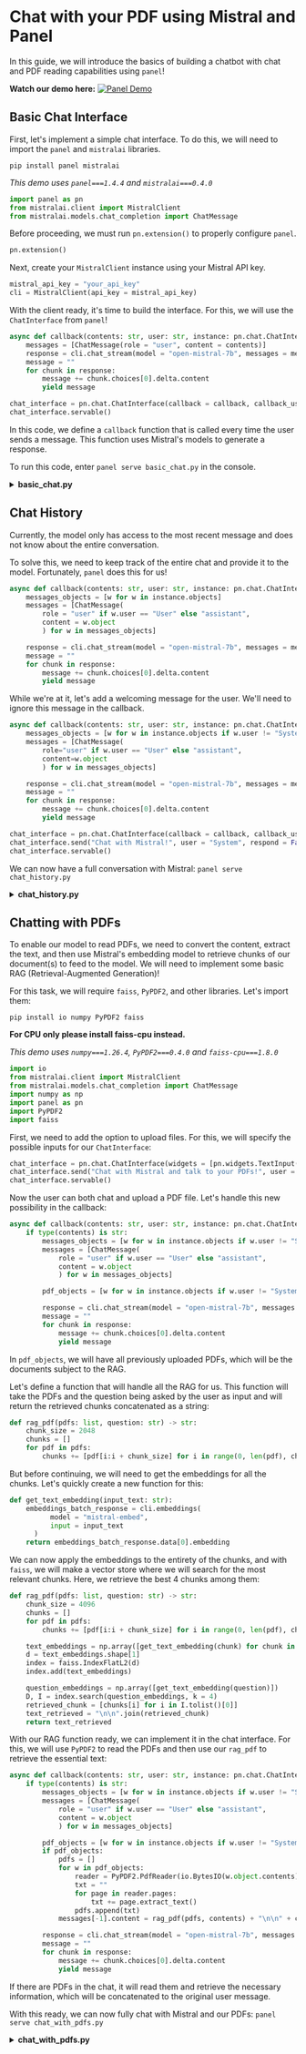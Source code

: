 # Chat with your PDF using Mistral and Panel

In this guide, we will introduce the basics of building a chatbot with chat and PDF reading capabilities using `panel`!

**Watch our demo here:**
[![Panel Demo](https://img.youtube.com/vi/UpNxJ6wvS2A/0.jpg)](https://www.youtube.com/watch?v=UpNxJ6wvS2A)

## Basic Chat Interface

First, let's implement a simple chat interface. To do this, we will need to import the `panel` and `mistralai` libraries.

```shell
pip install panel mistralai
```

*This demo uses `panel===1.4.4` and `mistralai===0.4.0`*

```py
import panel as pn
from mistralai.client import MistralClient
from mistralai.models.chat_completion import ChatMessage
```

Before proceeding, we must run `pn.extension()` to properly configure `panel`.

```py
pn.extension()
```

Next, create your `MistralClient` instance using your Mistral API key.

```py
mistral_api_key = "your_api_key"
cli = MistralClient(api_key = mistral_api_key)
```

With the client ready, it's time to build the interface. For this, we will use the `ChatInterface` from `panel`!

```py
async def callback(contents: str, user: str, instance: pn.chat.ChatInterface):
    messages = [ChatMessage(role = "user", content = contents)]
    response = cli.chat_stream(model = "open-mistral-7b", messages = messages, max_tokens = 512)
    message = ""
    for chunk in response:
        message += chunk.choices[0].delta.content
        yield message

chat_interface = pn.chat.ChatInterface(callback = callback, callback_user = "Mistral")
chat_interface.servable()
```

In this code, we define a `callback` function that is called every time the user sends a message. This function uses Mistral's models to generate a response.

To run this code, enter `panel serve basic_chat.py` in the console.

<details>
<summary><b>basic_chat.py</b></summary>

```py
import panel as pn
from mistralai.client import MistralClient
from mistralai.models.chat_completion import ChatMessage

pn.extension()

mistral_api_key = "your_api_key"
cli = MistralClient(api_key = mistral_api_key)

async def callback(contents: str, user: str, instance: pn.chat.ChatInterface):
    messages = [ChatMessage(role = "user", content = contents)]
    response = cli.chat_stream(model = "open-mistral-7b", messages = messages, max_tokens = 512)
    message = ""
    for chunk in response:
        message += chunk.choices[0].delta.content
        yield message

chat_interface = pn.chat.ChatInterface(callback = callback, callback_user = "Mistral")
chat_interface.servable()
```

</details>

## Chat History

Currently, the model only has access to the most recent message and does not know about the entire conversation.

To solve this, we need to keep track of the entire chat and provide it to the model. Fortunately, `panel` does this for us!

```py
async def callback(contents: str, user: str, instance: pn.chat.ChatInterface):
    messages_objects = [w for w in instance.objects]
    messages = [ChatMessage(
        role = "user" if w.user == "User" else "assistant",
        content = w.object
        ) for w in messages_objects]

    response = cli.chat_stream(model = "open-mistral-7b", messages = messages, max_tokens = 512)
    message = ""
    for chunk in response:
        message += chunk.choices[0].delta.content
        yield message
```

While we're at it, let's add a welcoming message for the user. We'll need to ignore this message in the callback.

```py
async def callback(contents: str, user: str, instance: pn.chat.ChatInterface):
    messages_objects = [w for w in instance.objects if w.user != "System"]
    messages = [ChatMessage(
        role="user" if w.user == "User" else "assistant",
        content=w.object
        ) for w in messages_objects]

    response = cli.chat_stream(model = "open-mistral-7b", messages = messages, max_tokens = 512)
    message = ""
    for chunk in response:
        message += chunk.choices[0].delta.content
        yield message

chat_interface = pn.chat.ChatInterface(callback = callback, callback_user = "Mistral")
chat_interface.send("Chat with Mistral!", user = "System", respond = False)
chat_interface.servable()
```

We can now have a full conversation with Mistral: `panel serve chat_history.py`

<details>
<summary><b>chat_history.py</b></summary>

```py
import panel as pn
from mistralai.client import MistralClient
from mistralai.models.chat_completion import ChatMessage

pn.extension()

mistral_api_key = "your_api_key"
cli = MistralClient(api_key = mistral_api_key)

async def callback(contents: str, user: str, instance: pn.chat.ChatInterface):
    messages_objects = [w for w in instance.objects if w.user != "System"]
    messages = [ChatMessage(
        role="user" if w.user == "User" else "assistant",
        content=w.object
        ) for w in messages_objects]

    response = cli.chat_stream(model = "open-mistral-7b", messages = messages, max_tokens = 512)
    message = ""
    for chunk in response:
        message += chunk.choices[0].delta.content
        yield message

chat_interface = pn.chat.ChatInterface(callback = callback, callback_user = "Mistral")
chat_interface.send("Chat with Mistral!", user="System", respond=False)
chat_interface.servable()
```
</details>

## Chatting with PDFs

To enable our model to read PDFs, we need to convert the content, extract the text, and then use Mistral's embedding model to retrieve chunks of our document(s) to feed to the model. We will need to implement some basic RAG (Retrieval-Augmented Generation)!

For this task, we will require `faiss`, `PyPDF2`, and other libraries. Let's import them:

```shell
pip install io numpy PyPDF2 faiss
```
**For CPU only please install faiss-cpu instead.**

*This demo uses `numpy===1.26.4`, `PyPDF2===0.4.0` and `faiss-cpu===1.8.0`*

```py
import io
from mistralai.client import MistralClient
from mistralai.models.chat_completion import ChatMessage
import numpy as np
import panel as pn
import PyPDF2
import faiss
```

First, we need to add the option to upload files. For this, we will specify the possible inputs for our `ChatInterface`:

```py
chat_interface = pn.chat.ChatInterface(widgets = [pn.widgets.TextInput(),pn.widgets.FileInput(accept = ".pdf")], callback = callback, callback_user = "Mistral")
chat_interface.send("Chat with Mistral and talk to your PDFs!", user = "System", respond = False)
chat_interface.servable()
```

Now the user can both chat and upload a PDF file. Let's handle this new possibility in the callback:

```py
async def callback(contents: str, user: str, instance: pn.chat.ChatInterface):
    if type(contents) is str:
        messages_objects = [w for w in instance.objects if w.user != "System" and type(w.object) is not pn.chat.message._FileInputMessage]
        messages = [ChatMessage(
            role = "user" if w.user == "User" else "assistant",
            content = w.object
            ) for w in messages_objects]

        pdf_objects = [w for w in instance.objects if w.user != "System" and w not in messages_objects]

        response = cli.chat_stream(model = "open-mistral-7b", messages = messages, max_tokens = 1024)
        message = ""
        for chunk in response:
            message += chunk.choices[0].delta.content
            yield message
```

In `pdf_objects`, we will have all previously uploaded PDFs, which will be the documents subject to the RAG.

Let's define a function that will handle all the RAG for us. This function will take the PDFs and the question being asked by the user as input and will return the retrieved chunks concatenated as a string:

```py
def rag_pdf(pdfs: list, question: str) -> str:
    chunk_size = 2048
    chunks = []
    for pdf in pdfs:
        chunks += [pdf[i:i + chunk_size] for i in range(0, len(pdf), chunk_size)]
```

But before continuing, we will need to get the embeddings for all the chunks. Let's quickly create a new function for this:

```py
def get_text_embedding(input_text: str):
    embeddings_batch_response = cli.embeddings(
          model = "mistral-embed",
          input = input_text
      )
    return embeddings_batch_response.data[0].embedding
```

We can now apply the embeddings to the entirety of the chunks, and with `faiss`, we will make a vector store where we will search for the most relevant chunks. Here, we retrieve the best 4 chunks among them:

```py
def rag_pdf(pdfs: list, question: str) -> str:
    chunk_size = 4096
    chunks = []
    for pdf in pdfs:
        chunks += [pdf[i:i + chunk_size] for i in range(0, len(pdf), chunk_size)]

    text_embeddings = np.array([get_text_embedding(chunk) for chunk in chunks])
    d = text_embeddings.shape[1]
    index = faiss.IndexFlatL2(d)
    index.add(text_embeddings)

    question_embeddings = np.array([get_text_embedding(question)])
    D, I = index.search(question_embeddings, k = 4)
    retrieved_chunk = [chunks[i] for i in I.tolist()[0]]
    text_retrieved = "\n\n".join(retrieved_chunk)
    return text_retrieved
```

With our RAG function ready, we can implement it in the chat interface. For this, we will use `PyPDF2` to read the PDFs and then use our `rag_pdf` to retrieve the essential text:

```py
async def callback(contents: str, user: str, instance: pn.chat.ChatInterface):
    if type(contents) is str:
        messages_objects = [w for w in instance.objects if w.user != "System" and type(w.object) is not pn.chat.message._FileInputMessage]
        messages = [ChatMessage(
            role = "user" if w.user == "User" else "assistant",
            content = w.object
            ) for w in messages_objects]

        pdf_objects = [w for w in instance.objects if w.user != "System" and w not in messages_objects]
        if pdf_objects:
            pdfs = []
            for w in pdf_objects:
                reader = PyPDF2.PdfReader(io.BytesIO(w.object.contents))
                txt = ""
                for page in reader.pages:
                    txt += page.extract_text()
                pdfs.append(txt)
            messages[-1].content = rag_pdf(pdfs, contents) + "\n\n" + contents

        response = cli.chat_stream(model = "open-mistral-7b", messages = messages, max_tokens = 1024)
        message = ""
        for chunk in response:
            message += chunk.choices[0].delta.content
            yield message
```

If there are PDFs in the chat, it will read them and retrieve the necessary information, which will be concatenated to the original user message.

With this ready, we can now fully chat with Mistral and our PDFs: `panel serve chat_with_pdfs.py`

<details>
<summary><b>chat_with_pdfs.py</b></summary>

```py
import io
from mistralai.client import MistralClient
from mistralai.models.chat_completion import ChatMessage
import numpy as np
import panel as pn
import PyPDF2
import faiss

pn.extension()

mistral_api_key = "your_api_key"
cli = MistralClient(api_key = mistral_api_key)

def get_text_embedding(input_text: str):
    embeddings_batch_response = cli.embeddings(
          model = "mistral-embed",
          input = input_text
      )
    return embeddings_batch_response.data[0].embedding

def rag_pdf(pdfs: list, question: str) -> str:
    chunk_size = 4096
    chunks = []
    for pdf in pdfs:
        chunks += [pdf[i:i + chunk_size] for i in range(0, len(pdf), chunk_size)]

    text_embeddings = np.array([get_text_embedding(chunk) for chunk in chunks])
    d = text_embeddings.shape[1]
    index = faiss.IndexFlatL2(d)
    index.add(text_embeddings)

    question_embeddings = np.array([get_text_embedding(question)])
    D, I = index.search(question_embeddings, k = 2)
    retrieved_chunk = [chunks[i] for i in I.tolist()[0]]
    text_retrieved = "\n\n".join(retrieved_chunk)
    return text_retrieved

async def callback(contents: str, user: str, instance: pn.chat.ChatInterface):
    if type(contents) is str:
        messages_objects = [w for w in instance.objects if w.user != "System" and type(w.object) is not pn.chat.message._FileInputMessage]
        messages = [ChatMessage(
            role = "user" if w.user == "User" else "assistant",
            content = w.object
            ) for w in messages_objects]
        
        pdf_objects = [w for w in instance.objects if w.user != "System" and w not in messages_objects]
        if pdf_objects:
            pdfs = []
            for w in pdf_objects:
                reader = PyPDF2.PdfReader(io.BytesIO(w.object.contents))
                txt = ""
                for page in reader.pages:
                    txt += page.extract_text()
                pdfs.append(txt)
            messages[-1].content = rag_pdf(pdfs, contents) + "\n\n" + contents
        
        response = cli.chat_stream(model = "open-mistral-7b", messages = messages, max_tokens = 1024)
        message = ""
        for chunk in response:
            message += chunk.choices[0].delta.content
            yield message

chat_interface = pn.chat.ChatInterface(widgets = [pn.widgets.TextInput(),pn.widgets.FileInput(accept = ".pdf")], callback = callback, callback_user = "Mistral")
chat_interface.send("Chat with Mistral and talk to your PDFs!", user = "System", respond = False)
chat_interface.servable()
```

</details>